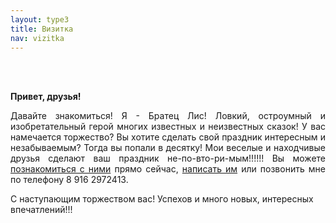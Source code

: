 ```yaml
---
layout: type3
title: Визитка
nav: vizitka
---
```


<br><br>
<p><b>Привет, друзья! </b></p>
<p align="justify"> Давайте знакомиться! Я - Братец Лис! Ловкий, остроумный и изобретательный герой многих известных и неизвестных сказок! У вас намечается торжество? Вы хотите сделать свой праздник интересным и незабываемым? Тогда вы попали в десятку! Мои веселые и находчивые друзья сделают ваш праздник не-по-вто-ри-мым!!!!!! Вы можете  <a href="../friends">познакомиться с ними</a> прямо сейчас, <a href="../contacts">написать им</a> или позвонить мне по телефону 8 916 2972413. </p>
<p> С наступающим торжеством вас! Успехов и много новых, интересных впечатлений!!!</p>


 